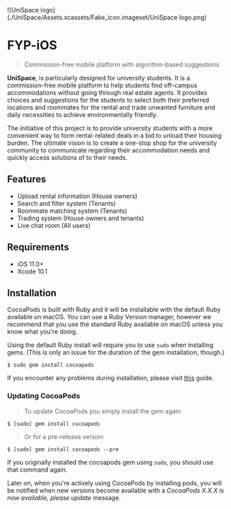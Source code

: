 ![UniSpace logo](./UniSpace/Assets.xcassets/Fake_icon.imageset/UniSpace logo.png)
# FYP-iOS

> Commission-free mobile platform with algorithm-based suggestions

**UniSpace**, is particularly designed for university students. It is a commission-free mobile platform to help students find off-campus accommodations without going through real estate agents. It provides choices and suggestions for the students to select both their preferred locations and roommates for the rental and trade unwanted furniture and daily necessities to achieve environmentally friendly.

The initiative of this project is to provide university students with a more convenient way to form rental-related deals in a bid to unload their housing burden. The ultimate vision is to create a one-stop shop for the university community to communicate regarding their accommodation needs and quickly access solutions of to their needs.

## Features

- Upload rental information (House owners)
- Search and filter system (Tenants)
- Roommate matching system (Tenants)
- Trading system (House owners and tenants)
- Live chat room (All users)

## Requirements

- iOS 11.0+
- Xcode 10.1

## Installation

CocoaPods is built with Ruby and it will be installable with the default Ruby available on macOS. You can use a Ruby Version manager, however we recommend that you use the standard Ruby available on macOS unless you know what you're doing.

Using the default Ruby install will require you to use `sudo` when installing gems. (This is only an issue for the duration of the gem installation, though.)

```shell
$ sudo gem install cocoapods
```

If you encounter any problems during installation, please visit [this](https://guides.cocoapods.org/using/troubleshooting#installing-cocoapods) guide.

### Updating CocoaPods

> To update CocoaPods you simply install the gem again

```shell
$ [sudo] gem install cocoapods
```

> Or for a pre-release version

```shell
$ [sudo] gem install cocoapods --pre
```

If you originally installed the cocoapods gem using `sudo`, you should use that command again.

Later on, when you're actively using CocoaPods by installing pods, you will be notified when new versions become available with a *CocoaPods X.X.X is now available, please update* message.
